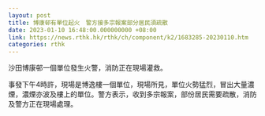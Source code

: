 ```yaml
---
layout: post
title: 博康邨有單位起火　警方接多宗報案部分居民須疏散
date: 2023-01-10 16:48:00.000000000 +08:00
link: https://news.rthk.hk/rthk/ch/component/k2/1683285-20230110.htm
categories: rthk
---
```


沙田博康邨一個單位發生火警，消防正在現場灌救。

事發下午4時許，現場是博逸樓一個單位，現場所見，單位火勢猛烈，冒出大量濃煙，濃煙亦波及樓上的單位。警方表示，收到多宗報案，部份居民需要疏散，消防及警方正在現場處理。
